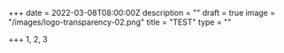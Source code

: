 +++
date = 2022-03-08T08:00:00Z
description = ""
draft = true
image = "/images/logo-transparency-02.png"
title = "TEST"
type = ""

+++
1, 2, 3